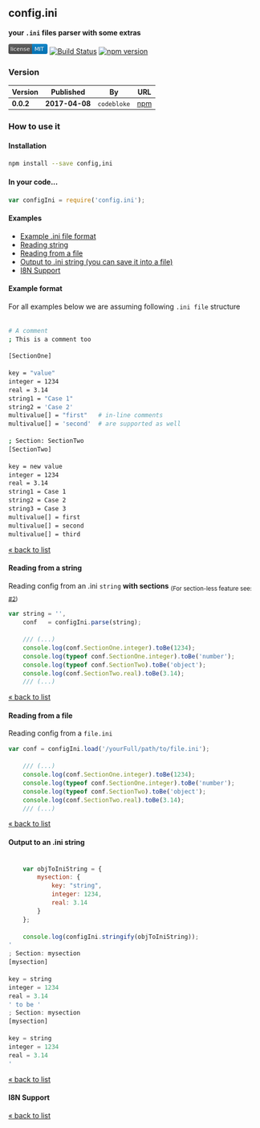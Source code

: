 config.ini
---

**your `.ini` files parser with some extras**


[![MIT License](https://raw.githubusercontent.com/martinswiderski/config.ini/master/mit-license.png)](LICENSE) [![Build Status](https://travis-ci.org/martinswiderski/config.ini.svg?branch=master)](https://travis-ci.org/martinswiderski/config.ini) [![npm version](https://badge.fury.io/js/config.ini.svg)](https://www.npmjs.com/package/config.ini)


### Version

Version|Published|By|URL
--- | --- | --- | ---
**0.0.2** | **2017-04-08** | `codebloke` | [npm](https://www.npmjs.com/package/config.ini)

### How to use it

#### Installation

```bash
npm install --save config,ini
```
#### In your code...

```javascript 1.8
var configIni = require('config.ini');
```

#### <a name="examples"></a>Examples

 * [Example .ini file format](#ini)
 * [Reading string](#string)
 * [Reading from a file](#file)
 * [Output to .ini string (you can save it into a file)](#output)
 * [I8N Support](#i8n)


#### <a name="ini"></a>Example format

For all examples below we are assuming following `.ini file` structure

```bash

# A comment
; This is a comment too 

[SectionOne]

key = "value"
integer = 1234
real = 3.14
string1 = "Case 1"
string2 = 'Case 2'
multivalue[] = "first"   # in-line comments
multivalue[] = 'second'  # are supported as well

; Section: SectionTwo
[SectionTwo]

key = new value
integer = 1234
real = 3.14
string1 = Case 1
string2 = Case 2
string3 = Case 3
multivalue[] = first
multivalue[] = second
multivalue[] = third

```
[&laquo; back to list](#examples)


#### <a name="string"></a>Reading from a string

Reading config from an .ini `string` **with sections** <sub>(For section-less feature see: [#2](https://github.com/martinswiderski/config.ini/issues/2))</sub>

```javascript 1.8
var string = '',
    conf   = configIni.parse(string);

    /// (...)
    console.log(conf.SectionOne.integer).toBe(1234);
    console.log(typeof conf.SectionOne.integer).toBe('number');
    console.log(typeof conf.SectionTwo).toBe('object');
    console.log(conf.SectionTwo.real).toBe(3.14);
    /// (...)
```
[&laquo; back to list](#examples)

#### <a name="file"></a>Reading from a file

Reading config from a `file.ini`

```javascript 1.8
var conf = configIni.load('/yourFull/path/to/file.ini');

    /// (...)
    console.log(conf.SectionOne.integer).toBe(1234);
    console.log(typeof conf.SectionOne.integer).toBe('number');
    console.log(typeof conf.SectionTwo).toBe('object');
    console.log(conf.SectionTwo.real).toBe(3.14);
    /// (...)
```

[&laquo; back to list](#examples)

#### <a name="output"></a>Output to an .ini string

```javascript 1.8

    var objToIniString = {
        mysection: {
            key: "string",
            integer: 1234,
            real: 3.14
        }
    };

    console.log(configIni.stringify(objToIniString));
'
; Section: mysection
[mysection]

key = string
integer = 1234
real = 3.14
' to be '
; Section: mysection
[mysection]

key = string
integer = 1234
real = 3.14
'

```

[&laquo; back to list](#examples)

#### <a name="i8n"></a>I8N Support

[&laquo; back to list](#examples)

